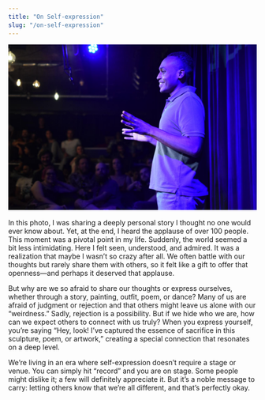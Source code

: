 ```yaml
---
title: "On Self-expression"
slug: "/on-self-expression"
---
```


![On Self-expression](./on-self-expression.jpg)

In this photo, I was sharing a deeply personal story I thought no one would ever know about. Yet, at the end, I heard the applause of over 100 people. This moment was a pivotal point in my life. Suddenly, the world seemed a bit less intimidating. Here I felt seen, understood, and admired. It was a realization that maybe I wasn’t so crazy after all. We often battle with our thoughts but rarely share them with others, so it felt like a gift to offer that openness—and perhaps it deserved that applause.

But why are we so afraid to share our thoughts or express ourselves, whether through a story, painting, outfit, poem, or dance? Many of us are afraid of judgment or rejection and that others might leave us alone with our “weirdness.” Sadly, rejection is a possibility. But if we hide who we are, how can we expect others to connect with us truly? When you express yourself, you’re saying “Hey, look! I’ve captured the essence of sacrifice in this sculpture, poem, or artwork,” creating a special connection that resonates on a deep level.

We’re living in an era where self-expression doesn’t require a stage or venue. You can simply hit “record” and you are on stage. Some people might dislike it; a few will definitely appreciate it. But it’s a noble message to carry: letting others know that we’re all different, and that’s perfectly okay.
